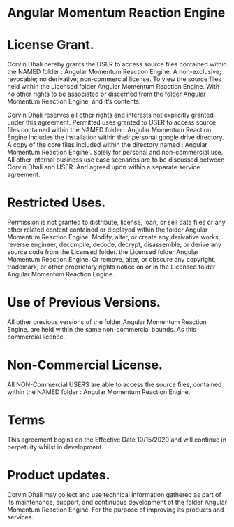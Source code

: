 # Angular Momentum Reaction Engine


# License Grant.
Corvin Dhali hereby grants the USER to access source files contained within the NAMED folder : Angular Momentum Reaction Engine. A non-exclusive; revocable; no derivative; non-commercial license. To view the source files held within the Licensed folder Angular Momentum Reaction Engine. With no other rights to be associated or discerned from the folder Angular Momentum Reaction Engine, and it’s contents.

Corvin Dhali reserves all other rights and interests not explicitly granted under this agreement. Permitted uses granted to USER to access source files contained within the NAMED folder : Angular Momentum Reaction Engine Includes the installation within their personal google drive directory. A copy of the core files included within the directory named : Angular Momentum Reaction Engine . Solely for personal and non-commercial use. All other internal business use case scenarios are to be discussed between Corvin Dhali and USER. And agreed upon within a separate service agreement.


# Restricted Uses.
Permission is not granted to distribute, license, loan, or sell data files or any other related content contained or displayed within the folder Angular Momentum Reaction Engine. Modify, alter, or create any derivative works, reverse engineer, decompile, decode, decrypt, disassemble, or derive any source code from the Licensed folder. the Licensed folder Angular Momentum Reaction Engine. Or remove, alter, or obscure any copyright, trademark, or other proprietary rights notice on or in the Licensed folder Angular Momentum Reaction Engine.


# Use of Previous Versions.
All other previous versions of the folder Angular Momentum Reaction Engine, are held within the same non-commercial bounds. As this commercial licence. 


# Non-Commercial License.
All NON-Commercial USERS are able to access the source files, contained within the NAMED folder : Angular Momentum Reaction Engine. 


# Terms
This agreement begins on the Effective Date 10/15/2020 and will continue in perpetuity whilst in development.  


# Product updates.
Corvin Dhali may collect and use technical information gathered as part of its maintenance, support, and continuous development of the folder Angular Momentum Reaction Engine. For the purpose of improving its products and services.
